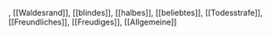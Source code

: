 , [[Waldesrand]], [[blindes]], [[halbes]], [[beliebtes]], [[Todesstrafe]], [[Freundliches]], [[Freudiges]], [[Allgemeine]]